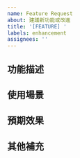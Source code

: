 ```yaml
---
name: Feature Request
about: 建議新功能或改進
title: '[FEATURE] '
labels: enhancement
assignees: ''
---
```


## 功能描述
<!-- 請描述您希望新增或改進的功能 -->



## 使用場景
<!-- 描述這個功能在什麼情況下會被使用 -->



## 預期效果
<!-- 描述實作後預期達到的效果 -->



## 其他補充
<!-- 任何額外的說明、截圖或參考資料 -->


